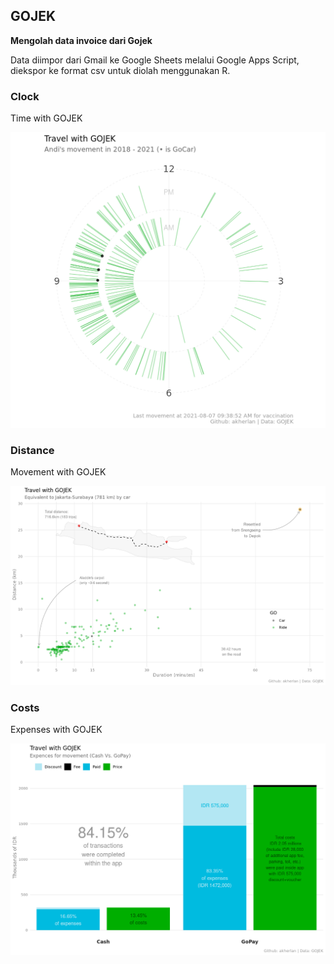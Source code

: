 ## GOJEK

**Mengolah data invoice dari Gojek**

Data diimpor dari Gmail ke Google Sheets melalui Google Apps Script, diekspor ke format csv untuk diolah menggunakan R.

### Clock

Time with GOJEK

![time with gojek](figs/clock.png)

### Distance

Movement with GOJEK

![movement with gojek](figs/distance_map.png)

### Costs

Expenses with GOJEK

![expenses with gojek](figs/cost.png)


